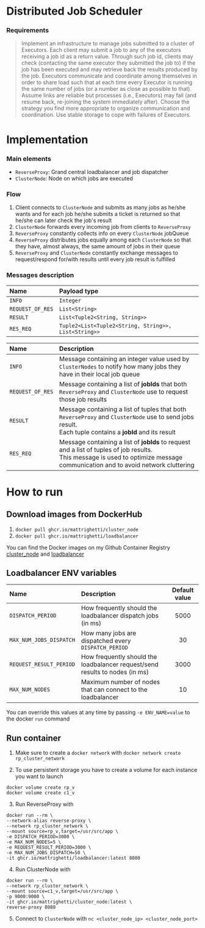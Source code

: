 # Distributed Job Scheduler
### Requirements
> Implement an infrastructure to manage jobs submitted to a cluster of Executors. Each client may submit a job to any of the executors receiving a job id as a return value. Through such job id, clients may check (contacting the same executor they submitted the job to) if the job has been executed and may retrieve back the results produced by the job.
  Executors communicate and coordinate among themselves in order to share load such that at each time every Executor is running the same number of jobs (or a number as close as possible to that). Assume links are reliable but processes (i.e., Executors) may fail (and resume back, re-joining the system immediately after).
  Choose the strategy you find more appropriate to organize communication and coordination. Use stable storage to cope with failures of Executors.

# Implementation
### Main elements
- `ReverseProxy`: Grand central loadbalancer and job dispatcher
- `ClusterNode`: Node on which jobs are executed

### Flow
1. Client connects to `ClusterNode` and submits as many jobs as he/she wants and for each job he/she submits a ticket is
returned so that he/she can later check the job's result
2. `ClusterNode` forwards every incoming job from clients to `ReverseProxy`
3. `ReverseProxy` constantly collects info on every `ClusterNode` jobQueue
4. `ReverseProxy` distributes jobs equally among each `ClusterNode` so that they have, almost always, the same amount of jobs in their queue
5. `ReverseProxy` and `ClusterNode` constantly exchange messages to request/respond for/with results until every job result is fulfilled

### Messages description
|Name|Payload type|
|:---------------|:-------------|
|`INFO`          |`Integer`     |
|`REQUEST_OF_RES`|`List<String>`|
|`RESULT`|`List<Tuple2<String, String>>`|
|`RES_REQ`|`Tuple2<List<Tuple2<String, String>>, List<String>>`|

|Name|Description|
|:---------------|:-|
|`INFO`          |Message containing an integer value used by `ClusterNodes` to notify how many jobs they have in their local job queue|
|`REQUEST_OF_RES`|Message containing a list of **jobIds** that both `ReverseProxy` and `ClusterNode` use to request those job results|
|`RESULT`|Message containing a list of tuples that both `ReverseProxy` and `ClusterNode` use to send jobs result.<br>Each tuple contains a **jobId** and its result|
|`RES_REQ`|Message containing a list of **jobIds** to request and a list of tuples of job results.<br>This message is used to optimize message communication and to avoid network cluttering|

# How to run
## Download images from DockerHub
1. `docker pull ghcr.io/mattrighetti/cluster_node`
2. `docker pull ghcr.io/mattrighetti/loadbalancer`

You can find the Docker images on my Github Container Registry 
[cluster_node](https://github.com/users/MattRighetti/packages/container/cluster_node/29697) and 
[loadbalancer](https://github.com/users/MattRighetti/packages/container/loadbalancer/29696)

## Loadbalancer ENV variables
| Name   |   Description   | Default value |
|:----------|:-------------|:-:|
| `DISPATCH_PERIOD` | How frequently should the loadbalancer dispatch jobs (in ms) | 5000 |
| `MAX_NUM_JOBS_DISPATCH` | How many jobs are dispatched every `DISPATCH_PERIOD` | 30 |
| `REQUEST_RESULT_PERIOD` | How frequently should the loadbalancer request/send results to nodes (in ms) | 3000 |
| `MAX_NUM_NODES` | Maximum number of nodes that can connect to the loadbalancer | 10 |

You can override this values at any time by passing `-e ENV_NAME=value` to the docker `run` command

## Run container
1. Make sure to create a `docker network` with `docker network create rp_cluster_network`

2. To use persistent storage you have to create a volume for each instance you want to launch
```
docker volume create rp_v
docker volume create c1_v
```

3. Run ReverseProxy with 
```
docker run --rm \
--network-alias reverse-proxy \
--network rp_cluster_network \
--mount source=rp_v,target=/usr/src/app \
-e DISPATCH_PERIOD=3000 \
-e MAX_NUM_NODES=5 \
-e REQUEST_RESULT_PERIOD=3000 \
-e MAX_NUM_JOBS_DISPATCH=50 \
-it ghcr.io/mattrighetti/loadbalancer:latest 8080
```

4. Run ClusterNode with 
```
docker run --rm \
--network rp_cluster_network \
--mount source=c1_v,target=/usr/src/app \
-p 9000:9000 \
-it ghcr.io/mattrighetti/cluster_node:latest \
reverse-proxy 8080
```

5. Connect to `ClusterNode` with `nc <cluster_node_ip> <cluster_node_port>`

